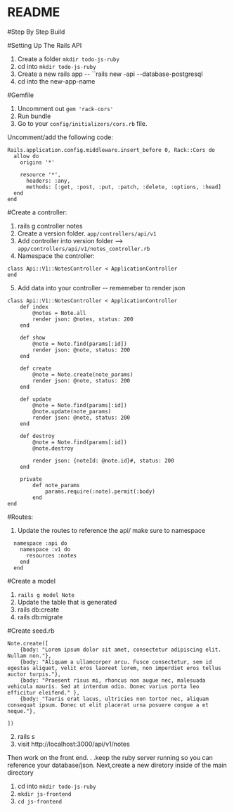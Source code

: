 # README

#Step By Step Build

#Setting Up The Rails API

1. Create a folder 
        ``mkdir todo-js-ruby``
2. cd into ``mkdir todo-js-ruby``
3. Create a new rails app -- ``rails new <app-name> -api --database-postgresql
4. cd into the new-app-name

#Gemfile 

1. Uncomment out ``gem 'rack-cors'``
2. Run bundle 
3. Go to your ``config/initializers/cors.rb`` file. 

Uncomment/add the following code: 

```
Rails.application.config.middleware.insert_before 0, Rack::Cors do
  allow do
    origins '*'

    resource '*',
      headers: :any,
      methods: [:get, :post, :put, :patch, :delete, :options, :head]
  end
end
```

#Create a controller:
1. rails g controller notes
2. Create a version folder. ``app/controllers/api/v1``
3. Add controller into version folder --> ``app/controllers/api/v1/notes_controller.rb``
4. Namespace the controller: 

```
class Api::V1::NotesController < ApplicationController
end
```

5. Add data into your controller -- rememeber to render json

```
class Api::V1::NotesController < ApplicationController
    def index
        @notes = Note.all
        render json: @notes, status: 200
    end 

    def show 
        @note = Note.find(params[:id])
        render json: @note, status: 200
    end 

    def create
        @note = Note.create(note_params)
        render json: @note, status: 200
    end 

    def update
        @note = Note.find(params[:id])
        @note.update(note_params)
        render json: @note, status: 200
    end 

    def destroy
        @note = Note.find(params[:id])
        @note.destroy

        render json: {noteId: @note.id}#, status: 200
    end 

    private
        def note_params
            params.require(:note).permit(:body)
        end 
end
```

#Routes:

1. Update the routes to reference the api/ make sure to namespace
```
  namespace :api do 
    namespace :v1 do
      resources :notes
    end 
  end
```

#Create a model
1. ``rails g model Note``
2. Update the table that is generated
3. rails db:create
4. rails db:migrate

#Create seed.rb 

```
Note.create([
    {body: "Lorem ipsum dolor sit amet, consectetur adipiscing elit. Nullam non."},
    {body: "Aliquam a ullamcorper arcu. Fusce consectetur, sem id egestas aliquet, velit eros laoreet lorem, non imperdiet eros tellus auctor turpis."},
    {body: "Praesent risus mi, rhoncus non augue nec, malesuada vehicula mauris. Sed at interdum odio. Donec varius porta leo efficitur eleifend." },
    {body: "Tauris erat lacus, ultricies non tortor nec, aliquam consequat ipsum. Donec ut elit placerat urna posuere congue a et neque."},

])
```

2. rails s
3. visit http://localhost:3000/api/v1/notes

Then work on the front end. . .keep the ruby server running so you can reference your database/json.
Next,create a new diretory inside of the main directory
1. cd into ``mkdir todo-js-ruby``
2. ``mkdir js-frontend``
3. ``cd js-frontend``